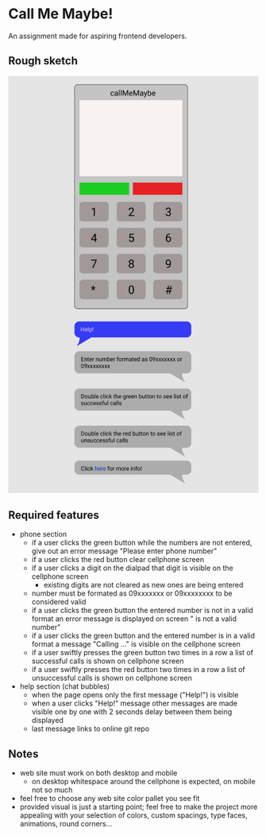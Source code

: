 # Call Me Maybe!

An assignment made for aspiring frontend developers.

## Rough sketch

![](sketch.png)

## Required features
- phone section
    - if a user clicks the green button while the numbers are not entered, give out an error message "Please enter phone number"
    - if a user clicks the red button clear cellphone screen
    - if a user clicks a digit on the dialpad that digit is visible on the cellphone screen
        - existing digits are not cleared as new ones are being entered
    - number must be formated as 09xxxxxxx or 09xxxxxxxx to be considered valid
    - if a user clicks the green button the entered number is not in a valid format an error message is displayed on screen "<number entered> is not a valid number"
    - if a user clicks the green button and the entered number is in a valid format a message "Calling <number entered>..." is visible on the cellphone screen
    - if a user swiftly presses the green button two times in a row a list of successful calls is shown on cellphone screen
    - if a user swiftly presses the red button two times in a row a list of unsuccessful calls is shown on cellphone screen
- help section (chat bubbles)
    - when the page opens only the first message ("Help!") is visible
    - when a user clicks "Help!" message other messages are made visible one by one with 2 seconds delay between them being displayed
    - last message links to online git repo

## Notes
- web site must work on both desktop and mobile
    - on desktop whitespace around the cellphone is expected, on mobile not so much
- feel free to choose any web site color pallet you see fit
- provided visual is just a starting point; feel free to make the project more appealing with your selection of colors, custom spacings, type faces, animations, round corners...
